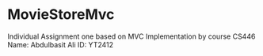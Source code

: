 # MovieStoreMvc
Individual Assignment one based on MVC Implementation by course CS446
Name: Abdulbasit Ali
ID: YT2412
